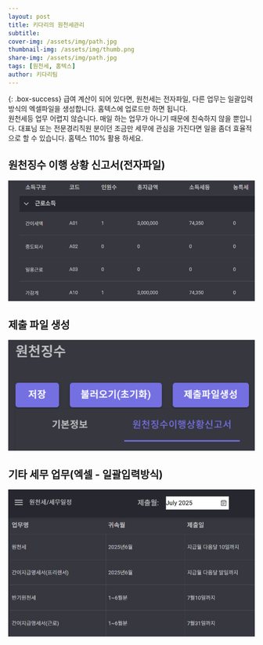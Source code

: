 ```yaml
---
layout: post
title: 키다리의 원천세관리
subtitle: 
cover-img: /assets/img/path.jpg
thumbnail-img: /assets/img/thumb.png
share-img: /assets/img/path.jpg
tags: [원천세, 홈텍스]
author: 키다리팀
---
```


{: .box-success}
급여 계산이 되어 있다면, 원천세는 전자파일, 다른 업무는 일괄입력 방식의 엑셀파일을 생성합니다.  홈텍스에 업로드만 하면 됩니다.  
원천세등 업무 어렵지 않습니다. 매일 하는 업무가 아니기 때문에 친숙하지 않을 뿐입니다.  대표님 또는 전문경리직원 분이던 
조금만 세무에 관심을 가진다면 일을 좀더 효율적으로 할 수 있습니다.  홈텍스 110% 활용 하세요.

## 원천징수 이행 상황 신고서(전자파일) 

![원클릭 급여계산](/assets/img/irsemp.png)

## 제출 파일 생성 

![원클릭 급여계산](/assets/img/irs_filegen.png)

## 기타 세무 업무(엑셀 - 일괄입력방식) 

![원클릭 급여계산](/assets/img/etc_irs.png)








